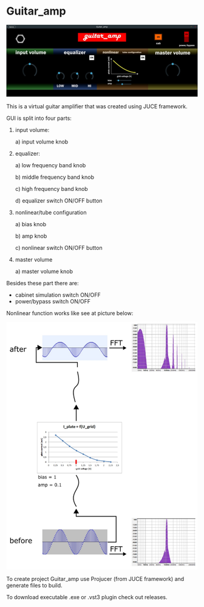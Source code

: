 # Guitar_amp

![alt](<Docs/Images/guitar_amp_image.jpg>)

This is a virtual guitar amplifier that was created using JUCE framework. 

GUI is split into four parts:

1. input volume:

   a) input volume knob

2. equalizer:

   a) low frequency band knob

   b) middle frequency band knob

   c) high frequency band knob

   d) equalizer switch ON/OFF button

3. nonlinear/tube configuration

   a) bias knob

   b) amp knob

   c) nonlinear switch ON/OFF button

4. master volume

   a) master volume knob
   

Besides these part there are:

- cabinet simulation switch ON/OFF
- power/bypass switch ON/OFF



Nonlinear function works like see at picture below:

![alt](<Docs/Images/nonlinear.jpg>)


To create project Guitar_amp use Projucer (from JUCE framework) and generate files to build.

To download executable .exe or .vst3 plugin check out releases.